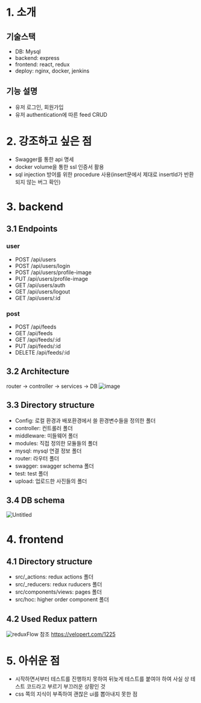 # 1. 소개

## 기술스택
+ DB: Mysql 
+ backend: express 
+ frontend: react, redux 
+ deploy: nginx, docker, jenkins
## 기능 설명
+ 유저 로그인, 회원가입
+ 유저 authentication에 따른 feed CRUD

# 2. 강조하고 싶은 점
+ Swagger를 통한 api 명세
+ docker volume을 통한 ssl 인증서 활용
+ sql injection 방어를 위한 procedure 사용(insert문에서 제대로 insertId가 반환되지 않는 버그 확인)


# 3. backend
## 3.1 Endpoints
### user
+ POST /api/users
+ POST /api/users/login
+ POST /api/users/profile-image
+ PUT /api/users/profile-image
+ GET /api/users/auth
+ GET /api/users/logout
+ GET /api/users/:id
### post
+ POST /api/feeds
+ GET /api/feeds
+ GET /api/feeds/:id
+ PUT /api/feeds/:id
+ DELETE /api/feeds/:id

## 3.2 Architecture
router -> controller -> services -> DB
![image](https://user-images.githubusercontent.com/47857304/122750982-27546080-d2ca-11eb-9101-8db90656e0ee.png)
## 3.3 Directory structure
+ Config: 로컬 환경과 배포환경에서 쓸 환경변수들을 정의한 폴더
+ controller: 컨트롤러 폴더
+ middleware: 미들웨어 폴더
+ modules: 직접 정의한 모듈들의 폴더
+ mysql: mysql 연결 정보 폴더
+ router: 라우터 폴더
+ swagger: swagger schema 폴더
+ test: test 폴더
+ upload: 업로드한 사진들의 폴더
## 3.4 DB schema
![Untitled](https://user-images.githubusercontent.com/47857304/122753554-6506b880-d2cd-11eb-9ae1-6351e4c733c3.png)


# 4. frontend 
## 4.1 Directory structure
+ src/_actions: redux actions 폴더
+ src/_reducers: redux ruducers 폴더
+ src/components/views: pages 폴더
+ src/hoc: higher order component  폴더
## 4.2 Used Redux pattern
![reduxFlow](https://user-images.githubusercontent.com/47857304/122754550-c8ddb100-d2ce-11eb-875a-256c69ace70c.png)
참조 https://velopert.com/1225

# 5. 아쉬운 점
+ 시작하면서부터 테스트를 진행하지 못하여 뒤늦게 테스트를 붙여야 하여 사실 상 테스트 코드라고 부르기 부끄러운 상황인 것
+ css 쪽의 지식이 부족하여 괜찮은 ui를 뽑아내지 못한 점
